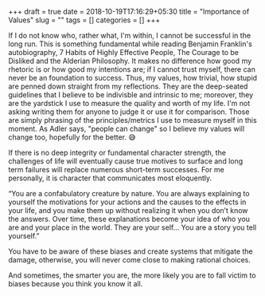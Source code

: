 +++ 
draft = true
date = 2018-10-19T17:16:29+05:30
title = "Importance of Values"
slug = "" 
tags = []
categories = []
+++

If I do not know who, rather what, I'm within, I cannot be successful in the long run.
This is something fundamental while reading Benjamin Franklin's autobiography, 7 Habits of Highly Effective People, The Courage to be Disliked and the Alderian Philosophy.
It makes no difference how good my rhetoric is or how good my intentions are; if I cannot trust myself, there can never be an foundation to success.
 Thus, my values, how trivial, how stupid are penned down straight from my reflections. They are the deep-seated guidelines that I believe to be indivisble and intrinsic to me; moreover, they are the yardstick I use to measure the quality and worth of my life. 
I'm not asking writing them for anyone to judge it or use it for comparison. Those are simply phrasing of the principles/metrics I use to measure myself in this moment.
As Adler says, "people can change" so I believe my values will change too, hopefully for the better. :sweat_smile:

If there is no deep integrity or fundamental character strength, the challenges of life will eventually cause true motives to surface and long term failures will replace numerous short-term successes.
For me personally, it is character that communicates most eloquently. 

“You are a confabulatory creature by nature. You are always explaining to yourself the motivations for your actions and the causes to the effects in your life, and you make them up without realizing it when you don’t know the answers. Over time, these explanations become your idea of who you are and your place in the world. They are your self… You are a story you tell yourself.”

You have to be aware of these biases and create systems that mitigate the damage, otherwise, you will never come close to making rational choices.

And sometimes, the smarter you are, the more likely you are to fall victim to biases because you think you know it all.